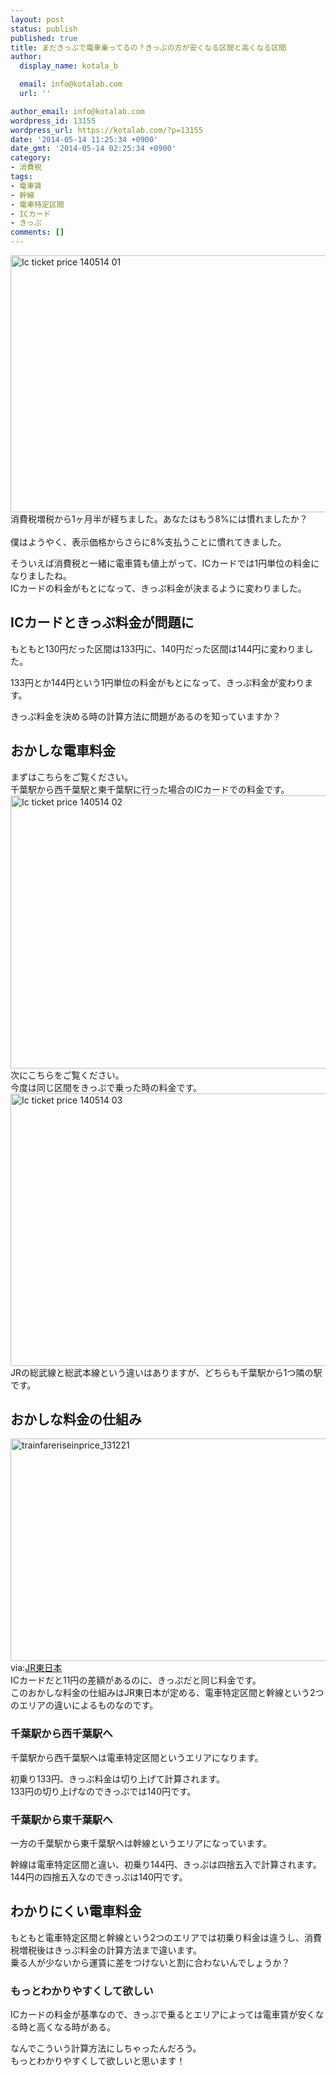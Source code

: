 ```yaml
---
layout: post
status: publish
published: true
title: まだきっぷで電車乗ってるの？きっぷの方が安くなる区間と高くなる区間
author:
  display_name: kotala_b

  email: info@kotalab.com
  url: ''

author_email: info@kotalab.com
wordpress_id: 13155
wordpress_url: https://kotalab.com/?p=13155
date: '2014-05-14 11:25:34 +0900'
date_gmt: '2014-05-14 02:25:34 +0900'
category:
- 消費税
tags:
- 電車賃
- 幹線
- 電車特定区間
- ICカード
- きっぷ
comments: []
---
```

<p><img src="https://kotalab.com/wp-content/uploads/ic-ticket-price_140514_01.jpg" alt="Ic ticket price 140514 01" title="ic-ticket-price_140514_01.JPG" border="0" width="548" height="411" /><br />
消費税増税から1ヶ月半が経ちました。あなたはもう8%には慣れましたか？<br><br />
僕はようやく、表示価格からさらに8%支払うことに慣れてきました。</p>
<p>そういえば消費税と一緒に電車賃も値上がって、ICカードでは1円単位の料金になりましたね。<br />
ICカードの料金がもとになって、きっぷ料金が決まるように変わりました。</p>
<!--more-->
<h2>ICカードときっぷ料金が問題に</h2>
<p>もともと130円だった区間は133円に、140円だった区間は144円に変わりました。</p>
<p>133円とか144円という1円単位の料金がもとになって、きっぷ料金が変わります。</p>
<p>きっぷ料金を決める時の計算方法に問題があるのを知っていますか？</p>
<h2>おかしな電車料金</h2>
<p>まずはこちらをご覧ください。<br />
千葉駅から西千葉駅と東千葉駅に行った場合のICカードでの料金です。<br />
<img src="https://kotalab.com/wp-content/uploads/ic-ticket-price_140514_02.jpg" alt="Ic ticket price 140514 02" title="ic-ticket-price_140514_02.JPG" border="0" width="548" height="437" /><br />
次にこちらをご覧ください。<br />
今度は同じ区間をきっぷで乗った時の料金です。<br />
<img src="https://kotalab.com/wp-content/uploads/ic-ticket-price_140514_03.jpg" alt="Ic ticket price 140514 03" title="ic-ticket-price_140514_03.JPG" border="0" width="548" height="436" /><br />
JRの総武線と総武本線という違いはありますが、どちらも千葉駅から1つ隣の駅です。</p>
<h2>おかしな料金の仕組み</h2>
<p><img src="https://kotalab.com/wp-content/uploads/trainfareriseinprice_131221-546x356.png" alt="trainfareriseinprice_131221" width="546" height="356" class="alignnone size-large wp-image-10324" /><br />
via:<a href="http://www.jreast.co.jp/press/2013/20131209.pdf" target="_blank">JR東日本</a><br />
ICカードだと11円の差額があるのに、きっぷだと同じ料金です。<br />
このおかしな料金の仕組みはJR東日本が定める、電車特定区間と幹線という2つのエリアの違いによるものなのです。</p>
<h3>千葉駅から西千葉駅へ</h3>
<p>千葉駅から西千葉駅へは<span class="b">電車特定区間というエリア</span>になります。</p>
<p>初乗り133円、きっぷ料金は切り上げて計算されます。<br />
133円の切り上げなのできっぷでは140円です。</p>
<h3>千葉駅から東千葉駅へ</h3>
<p>一方の千葉駅から東千葉駅へは<span class="b">幹線というエリア</span>になっています。</p>
<p>幹線は電車特定区間と違い、初乗り144円、きっぷは四捨五入で計算されます。<br />
144円の四捨五入なのできっぷは140円です。</p>
<h2>わかりにくい電車料金</h2>
<p>もともと電車特定区間と幹線という2つのエリアでは初乗り料金は違うし、消費税増税後はきっぷ料金の計算方法まで違います。<br />
乗る人が少ないから運賃に差をつけないと割に合わないんでしょうか？</p>
<h3>もっとわかりやすくして欲しい</h3>
<p>ICカードの料金が基準なので、きっぷで乗るとエリアによっては電車賃が安くなる時と高くなる時がある。</p>
<p>なんでこういう計算方法にしちゃったんだろう。<br />
<span class="b">もっとわかりやすくして欲しいと思います！</span></p>
